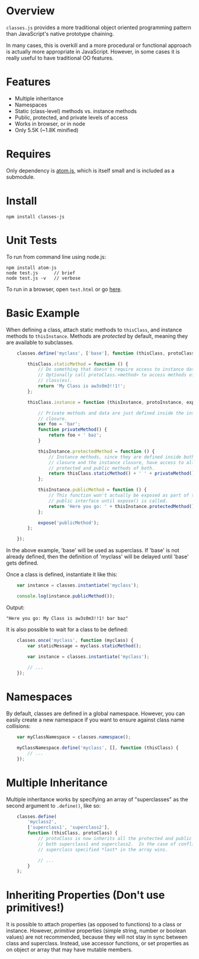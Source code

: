 Overview
========

`classes.js` provides a more traditional object oriented programming pattern
than JavaScript's native prototype chaining.

In many cases, this is overkill and a more procedural or functional approach is
actually more appropriate in JavaScript.  However, in some cases it is really
useful to have traditional OO features.


Features
========

 - Multiple inheritance
 - Namespaces
 - Static (class-level) methods vs. instance methods
 - Public, protected, and private levels of access
 - Works in browser, or in node
 - Only 5.5K (~1.8K minified)


Requires
========

Only dependency is [atom.js][atom], which is itself small and is included as a
submodule.


Install
=======

	npm install classes-js


Unit Tests
==========

To run from command line using node.js:

	npm install atom-js
	node test.js      // brief
	node test.js -v   // verbose

To run in a browser, open `test.html` or go
[here](http://zynga.github.io/classes/test.html).


Basic Example
=============

When defining a class, attach static methods to `thisClass`, and instance
methods to `thisInstance`.  Methods are *protected* by default, meaning they are
available to subclasses.

```js
	classes.define('myclass', ['base'], function (thisClass, protoClass) {

		thisClass.staticMethod = function () {
			// Do something that doesn't require access to instance data.
			// Optionally call protoClass.<method> to access methods of the base
			// class(es).
			return 'My Class is aw3s0m3!!1!';
		};

		thisClass.instance = function (thisInstance, protoInstance, expose) {

			// Private methods and data are just defined inside the instance
			// closure.
			var foo = 'bar';
			function privateMethod() {
				return foo + ' baz';
			}

			thisInstance.protectedMethod = function () {
				// Instance methods, since they are defined inside both the class
				// closure and the instance closure, have access to all private,
				// protected and public methods of both.
				return thisClass.staticMethod() + ' ' + privateMethod();
			};

			thisInstance.publicMethod = function () {
				// This function won't actually be exposed as part of the instance's
				// public interface until expose() is called.
				return 'Here you go: ' + thisInstance.protectedMethod();
			};

			expose('publicMethod');
		};

	});
```


In the above example, 'base' will be used as superclass.  If 'base' is not already defined, then the
definition of 'myclass' will be delayed until 'base' gets defined.

Once a class is defined, instantiate it like this:

```js
	var instance = classes.instantiate('myclass');

	console.log(instance.publicMethod());
```


Output:

	"Here you go: My Class is aw3s0m3!!1! bar baz"


It is also possible to wait for a class to be defined:

```js
	classes.once('myclass', function (myclass) {
		var staticMessage = myclass.staticMethod();

		var instance = classes.instantiate('myclass');
		
		// ...
	});
```


Namespaces
==========

By default, classes are defined in a global namespace.  However, you can easily
create a new namespace if you want to ensure against class name collisions:

```js
	var myClassNamespace = classes.namespace();

	myClassNamespace.define('myclass', [], function (thisClass) {
		// ...
	});
```


Multiple Inheritance
====================

Multiple inheritance works by specifying an array of "superclasses" as the
second argument to `.define()`, like so:

```js
	classes.define(
		'myclass2',
		['superclass1', 'superclass2'],
		function (thisClass, protoClass) {
			// protoClass is now inherits all the protected and public members of
			// both superclass1 and superclass2.  In the case of conflicts, the
			// superclass specified *last* in the array wins.

			// ...
		}
	);
```


Inheriting Properties (Don't use primitives!)
=============================================

It is possible to attach properties (as opposed to functions) to a class or
instance.  However, *primitive* properties (simple string, number or boolean
values) are not recommended, because they will not stay in sync between class
and superclass.  Instead, use accessor functions, or set properties as on object
or array that may have mutable members.


[atom]: https://github.com/zynga/atom
